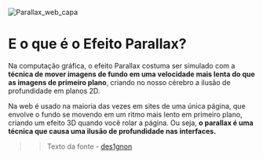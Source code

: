 ![Parallax_web_capa](https://user-images.githubusercontent.com/60264180/79474107-63ac7280-7fdc-11ea-9c8c-7098cc841a79.png)

# E o que é o Efeito Parallax?
Na computação gráfica, o efeito Parallax costuma ser simulado com a **técnica de mover imagens de fundo em uma velocidade mais lenta do que as imagens de primeiro plano**, criando no nosso cérebro a ilusão de profundidade em planos 2D.

Na web é usado na maioria das vezes em sites de uma única página, que envolve o fundo se movendo em um ritmo mais lento em primeiro plano, criando um efeito 3D quando você rolar a página. Ou seja, **o parallax é uma técnica que causa uma ilusão de profundidade nas interfaces.**

>>Texto da fonte -  [des1gnon](https://www.des1gnon.com/2014/12/o-que-e-efeito-parallax-como-funciona/)
